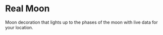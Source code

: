# Real Moon
Moon decoration that lights up to the phases of the moon with live data for your location.
